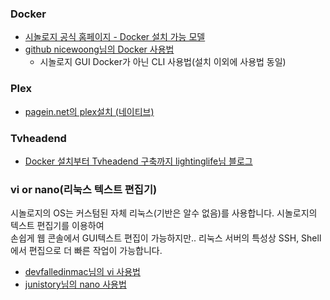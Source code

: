 ### Docker
- [시놀로지 공식 홈페이지 - Docker 설치 가능 모델](https://www.synology.com/ko-kr/dsm/packages/Docker)
- [github nicewoong님의 Docker 사용법](https://nicewoong.github.io/development/2017/10/09/basic-usage-for-docker/)
  - 시놀로지 GUI Docker가 아닌 CLI 사용법(설치 이외에 사용법 동일)

### Plex
- [pagein.net의 plex설치 (네이티브)](https://pagein.net/synology-xpenology-plex-media-server-%EA%B5%AC%EC%B6%95%ED%95%98%EA%B8%B0/)

### Tvheadend
- [Docker 설치부터 Tvheadend 구축까지 lightinglife님 블로그](http://lightinglife.tistory.com/174)

### vi or nano(리눅스 텍스트 편집기)
시놀로지의 OS는 커스텀된 자체 리눅스(기반은 알수 없음)를 사용합니다. 시놀로지의 텍스트 편집기를 이용하여  
손쉽게 웹 콘솔에서 GUI텍스트 편집이 가능하지만.. 리눅스 서버의 특성상 SSH, Shell에서 편집으로 더 빠른 작업이 가능합니다.  

- [devfalledinmac님의 vi 사용법](http://devfalledinmac.tistory.com/12)
- [junistory님의 nano 사용법](https://junistory.blogspot.com/2017/08/nano.html)
